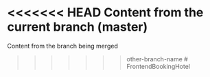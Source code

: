<<<<<<< HEAD
Content from the current branch (master)
=======
Content from the branch being merged
>>>>>>> other-branch-name
#   F r o n t e n d B o o k i n g H o t e l  
 